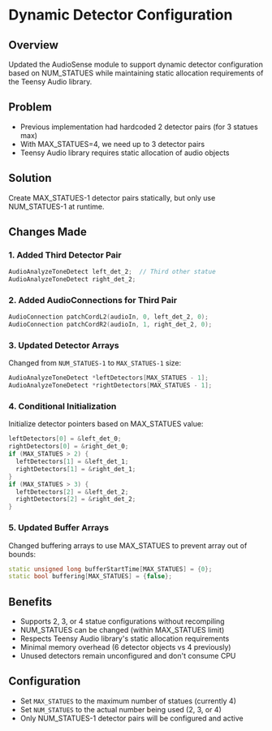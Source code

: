 # Dynamic Detector Configuration

## Overview
Updated the AudioSense module to support dynamic detector configuration based on NUM_STATUES while maintaining static allocation requirements of the Teensy Audio library.

## Problem
- Previous implementation had hardcoded 2 detector pairs (for 3 statues max)
- With MAX_STATUES=4, we need up to 3 detector pairs
- Teensy Audio library requires static allocation of audio objects

## Solution
Create MAX_STATUES-1 detector pairs statically, but only use NUM_STATUES-1 at runtime.

## Changes Made

### 1. Added Third Detector Pair
```cpp
AudioAnalyzeToneDetect left_det_2;  // Third other statue
AudioAnalyzeToneDetect right_det_2;
```

### 2. Added AudioConnections for Third Pair
```cpp
AudioConnection patchCordL2(audioIn, 0, left_det_2, 0);
AudioConnection patchCordR2(audioIn, 1, right_det_2, 0);
```

### 3. Updated Detector Arrays
Changed from `NUM_STATUES-1` to `MAX_STATUES-1` size:
```cpp
AudioAnalyzeToneDetect *leftDetectors[MAX_STATUES - 1];
AudioAnalyzeToneDetect *rightDetectors[MAX_STATUES - 1];
```

### 4. Conditional Initialization
Initialize detector pointers based on MAX_STATUES value:
```cpp
leftDetectors[0] = &left_det_0;
rightDetectors[0] = &right_det_0;
if (MAX_STATUES > 2) {
  leftDetectors[1] = &left_det_1;
  rightDetectors[1] = &right_det_1;
}
if (MAX_STATUES > 3) {
  leftDetectors[2] = &left_det_2;
  rightDetectors[2] = &right_det_2;
}
```

### 5. Updated Buffer Arrays
Changed buffering arrays to use MAX_STATUES to prevent array out of bounds:
```cpp
static unsigned long bufferStartTime[MAX_STATUES] = {0};
static bool buffering[MAX_STATUES] = {false};
```

## Benefits
- Supports 2, 3, or 4 statue configurations without recompiling
- NUM_STATUES can be changed (within MAX_STATUES limit)
- Respects Teensy Audio library's static allocation requirements
- Minimal memory overhead (6 detector objects vs 4 previously)
- Unused detectors remain unconfigured and don't consume CPU

## Configuration
- Set `MAX_STATUES` to the maximum number of statues (currently 4)
- Set `NUM_STATUES` to the actual number being used (2, 3, or 4)
- Only NUM_STATUES-1 detector pairs will be configured and active